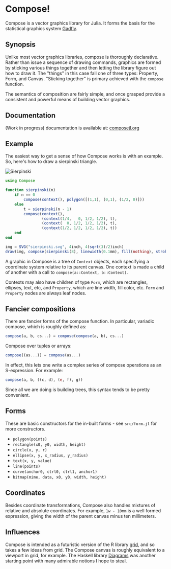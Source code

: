 # Compose!

Compose is a vector graphics library for Julia.
It forms the basis for the statistical graphics system
[Gadfly](https://github.com/dcjones/Gadfly.jl).


## Synopsis

Unilke most vector graphics libraries, compose is thoroughly declarative. Rather
than issue a sequence of drawing commands, graphics are formed by sticking
various things together and then letting the library figure out how to draw it.
The "things" in this case fall one of three types: Property, Form, and Canvas.
"Sticking together" is primary achieved with the `compose` function.

The semantics of composition are fairly simple, and once grasped provide a
consistent and powerful means of building vector graphics.

## Documentation

(Work in progress) documentation is available at: [composejl.org](composejl.org)

## Example

The easiest way to get a sense of how Compose works is with an example. So,
here's how to draw a sierpinski triangle.

![Sierpinski](http://dcjones.github.com/Compose.jl/sierpinski.svg)

```julia
using Compose

function sierpinski(n)
    if n == 0
        compose(context(), polygon([(1,1), (0,1), (1/2, 0)]))
    else
        t = sierpinski(n - 1)
        compose(context(),
                (context(1/4,   0, 1/2, 1/2), t),
                (context(  0, 1/2, 1/2, 1/2), t),
                (context(1/2, 1/2, 1/2, 1/2), t))
    end
end

img = SVG("sierpinski.svg", 4inch, 4(sqrt(3)/2)inch)
draw(img, compose(sierpinski(8), linewidth(0.1mm), fill(nothing), stroke("black")))
```

A graphic in Compose is a tree of `Context` objects, each specifying a coordinate
system relative to its parent canvas. One context is made a child of another with
a call to `compose(a::Context, b::Context)`.

Contexts may also have children of type `Form`, which are rectangles, ellipses,
text, etc, and `Property`, which are line width, fill color, etc. `Form` and
`Property` nodes are always leaf nodes.

## Fancier compositions

There are fancier forms of the compose function. In particular, variadic
compose, which is roughly defined as:

```julia
compose(a, b, cs...) = compose(compose(a, b), cs...)
```

Compose over tuples or arrays:
```julia
compose((as...)) = compose(as...)
```

In effect, this lets one write a complex series of compose operations as an
S-expression. For example:

```julia
compose(a, b, ((c, d), (e, f), g))
```

Since all we are doing is building trees, this syntax tends to be pretty
convenient.

## Forms

These are basic constructors for the in-built forms - see `src/form.jl` for more constructors.

* `polygon(points)`
* `rectangle(x0, y0, width, height)`
* `circle(x, y, r)`
* `ellipse(x, y, x_radius, y_radius)`
* `text(x, y, value)`
* `line(points)`
* `curve(anchor0, ctrl0, ctrl1, anchor1)`
* `bitmap(mime, data, x0, y0, width, height)`

## Coordinates

Besides coordinate transformations, Compose also handles mixtures of relative
and absolute coordinates. For example, `1w - 10mm` is a well formed expression,
giving the width of the parent canvas minus ten millimeters.

## Influences

Compose is intended as a futuristic version of the R library
[grid](http://www.stat.auckland.ac.nz/~paul/grid/grid.html), and so takes a few
ideas from grid. The Compose canvas is roughly equivalent to a viewport in grid,
for example. The Haskell library
[Diagrams](http://projects.haskell.org/diagrams/) was another starting point
with many admirable notions I hope to steal.

